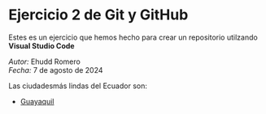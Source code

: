 # Ejercicio 2 de Git y GitHub

Estes es un ejercicio que hemos hecho para crear un repositorio utilzando **Visual Studio Code**

*Autor:* Ehudd Romero  
*Fecha:* 7 de agosto de 2024

Las ciudadesmás lindas del Ecuador son:

- [Guayaquil](Guayaquil.md)